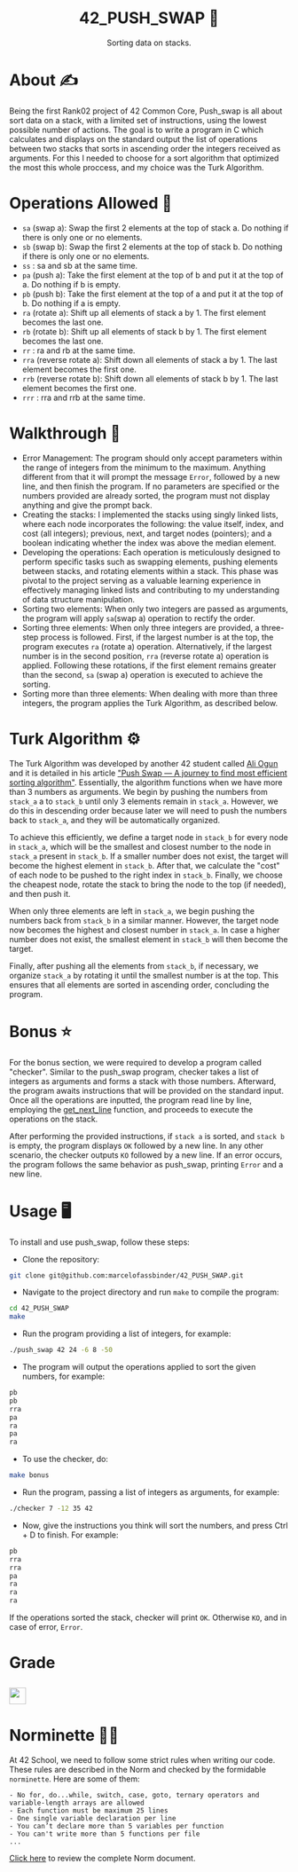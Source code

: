 <h1 align=center>
 42_PUSH_SWAP 🔄
</h1>
<div align=center>
 Sorting data on stacks.
</div>

# About ✍
Being the first Rank02 project of 42 Common Core, Push_swap is all about sort data on a stack, with a limited set of instructions, using the lowest possible number of actions. 
The goal is to write a program in C which calculates and displays on the standard output the list of operations between two stacks that sorts in ascending order the integers received as arguments.
For this I needed to choose for a sort algorithm that optimized the most this whole proccess, and my choice was the Turk Algorithm.
# Operations Allowed 🔀
- `sa` (swap a): Swap the first 2 elements at the top of stack a. Do nothing if there is only one or no elements.
- `sb` (swap b): Swap the first 2 elements at the top of stack b. Do nothing if there is only one or no elements.
- `ss` : sa and sb at the same time.
- `pa` (push a): Take the first element at the top of b and put it at the top of a. Do nothing if b is empty.
- `pb` (push b): Take the first element at the top of a and put it at the top of b. Do nothing if a is empty.
- `ra` (rotate a): Shift up all elements of stack a by 1. The first element becomes the last one.
- `rb` (rotate b): Shift up all elements of stack b by 1. The first element becomes the last one.
- `rr` : ra and rb at the same time.
- `rra` (reverse rotate a): Shift down all elements of stack a by 1. The last element becomes the first one.
- `rrb` (reverse rotate b): Shift down all elements of stack b by 1. The last element becomes the first one.
- `rrr` : rra and rrb at the same time.
#  Walkthrough 🧩
- Error Management: The program should only accept parameters within the range of integers from the minimum to the maximum. Anything different from that it will prompt the message ``Error``, followed by a new line, and then finish the program. If no parameters are specified or the numbers provided are already sorted, the program must not display anything and give the prompt back.
- Creating the stacks: I implemented the stacks using singly linked lists, where each node incorporates the following: the value itself, index, and cost (all integers); previous, next, and target nodes (pointers); and a boolean indicating whether the index was above the median element.
- Developing the operations: Each operation is meticulously designed to perform specific tasks such as swapping elements, pushing elements between stacks, and rotating elements within a stack. This phase was pivotal to the project serving as a valuable learning experience in effectively managing linked lists and contributing to my understanding of data structure manipulation.
- Sorting two elements: When only two integers are passed as arguments, the program will apply ``sa``(swap a) operation to rectify the order.
- Sorting three elements: When only three integers are provided, a three-step process is followed. First, if the largest number is at the top, the program executes ``ra`` (rotate a) operation. Alternatively, if the largest number is in the second position, ``rra`` (reverse rotate a) operation is applied. Following these rotations, if the first element remains greater than the second, ``sa`` (swap a) operation is executed to achieve the sorting.
- Sorting more than three elements: When dealing with more than three integers, the program applies the Turk Algorithm, as described below.
# Turk Algorithm ⚙️
The Turk Algorithm was developed by another 42 student called [Ali Ogun](https://github.com/ayogun) and it is detailed in his article ["Push Swap — A journey to find most efficient sorting algorithm"](https://medium.com/@ayogun/push-swap-c1f5d2d41e97). Essentially, the algorithm functions when we have more than 3 numbers as arguments. We begin by pushing the numbers from ``stack_a`` a to ``stack_b`` until only 3 elements remain in ``stack_a``. However, we do this in descending order because later we will need to push the numbers back to ``stack_a``, and they will be automatically organized.

To achieve this efficiently, we define a target node in ``stack_b`` for every node in ``stack_a``, which will be the smallest and closest number to the node in ``stack_a`` present in ``stack_b``. If a smaller number does not exist, the target will become the highest element in ``stack_b``. After that, we calculate the "cost" of each node to be pushed to the right index in ``stack_b``. Finally, we choose the cheapest node, rotate the stack to bring the node to the top (if needed), and then push it.

When only three elements are left in ``stack_a``, we begin pushing the numbers back from ``stack_b`` in a similar manner. However, the target node now becomes the highest and closest number in ``stack_a``. In case a higher number does not exist, the smallest element in ``stack_b`` will then become the target.

Finally, after pushing all the elements from ``stack_b``, if necessary, we organize ``stack_a`` by rotating it until the smallest number is at the top. This ensures that all elements are sorted in ascending order, concluding the program.

# Bonus ⭐
For the bonus section, we were required to develop a program called "checker". Similar to the push_swap program, checker takes a list of integers as arguments and forms a stack with those numbers. Afterward, the program awaits instructions that will be provided on the standard input. Once all the operations are inputted, the program read line by line, employing the [get_next_line](https://github.com/marcelofassbinder/42_GET_NEXT_LINE) function, and proceeds to execute the operations on the stack.

After performing the provided instructions, if ``stack a`` is sorted, and ``stack b`` is empty, the program displays ``OK`` followed by a new line. In any other scenario, the checker outputs ``KO`` followed by a new line. If an error occurs, the program follows the same behavior as push_swap, printing ``Error`` and a new line.

# Usage 🖥️
To install and use push_swap, follow these steps:
- Clone the repository:
```bash
git clone git@github.com:marcelofassbinder/42_PUSH_SWAP.git
```
- Navigate to the project directory and run ``make`` to compile the program:
```bash
cd 42_PUSH_SWAP
make
```
- Run the program providing a list of integers, for example:
```bash
./push_swap 42 24 -6 8 -50
```
- The program will output the operations applied to sort the given numbers, for example:
```bash
pb
pb
rra
pa
ra
pa
ra
```
- To use the checker, do:
```bash
make bonus
```
- Run the program, passing a list of integers as arguments, for example:
```bash
./checker 7 -12 35 42
```
- Now, give the instructions you think will sort the numbers, and press Ctrl + D to finish. For example:
 ```bash
 pb
rra
rra
pa
ra
ra
ra
```
If the operations sorted the stack, checker will print ``OK``. Otherwise ``KO``, and in case of error, ``Error``.

# Grade  <p><img height="30px" src="https://img.shields.io/badge/-125%20%2F%20100-success" /></p>

# Norminette 💂🏻
At 42 School, we need to follow some strict rules when writing our code. These rules are described in the Norm and checked by the formidable `norminette`. Here are some of them:
```
- No for, do...while, switch, case, goto, ternary operators and variable-length arrays are allowed
- Each function must be maximum 25 lines
- One single variable declaration per line
- You can’t declare more than 5 variables per function
- You can't write more than 5 functions per file
...
```
[Click here](https://github.com/42School/norminette/blob/master/pdf/en.norm.pdf) to review the complete Norm document.

